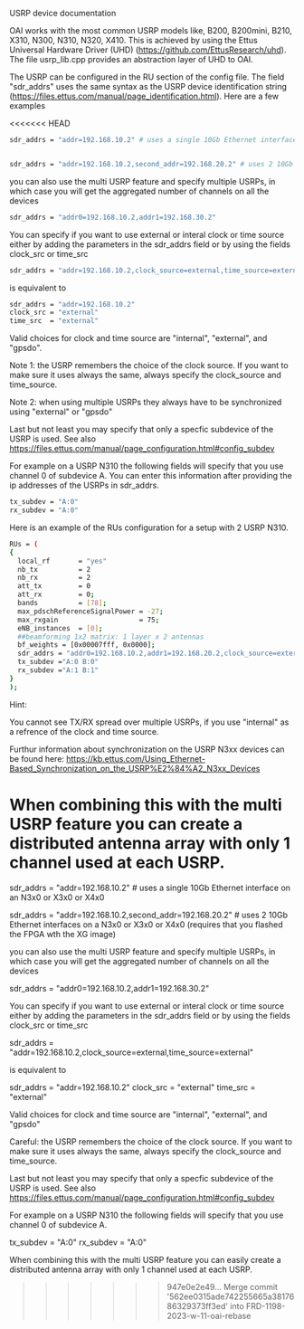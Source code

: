 USRP device documentation

OAI works with the most common USRP models like, B200, B200mini, B210, X310, N300, N310, N320, X410. This is achieved by using the Ettus Universal Hardware Driver (UHD) (https://github.com/EttusResearch/uhd). The file usrp_lib.cpp provides an abstraction layer of UHD to OAI.

The USRP can be configured in the RU section of the config file. The field "sdr_addrs" uses the same syntax as the USRP device identification string (https://files.ettus.com/manual/page_identification.html). Here are a few examples

<<<<<<< HEAD
```bash
sdr_addrs = "addr=192.168.10.2" # uses a single 10Gb Ethernet interface on an N3x0 or X3x0 or X4x0


sdr_addrs = "addr=192.168.10.2,second_addr=192.168.20.2" # uses 2 10Gb Ethernet interfaces on a N3x0 or X3x0 or X4x0 (requires that you flashed the FPGA wth the XG image)
```

you can also use the multi USRP feature and specify multiple USRPs, in which case you will get the aggregated number of channels on all the devices

```bash
sdr_addrs = "addr0=192.168.10.2,addr1=192.168.30.2"
```

You can specify if you want to use external or interal clock or time source either by adding the parameters in the sdr_addrs field or by using the fields clock_src or time_src

```bash
sdr_addrs = "addr=192.168.10.2,clock_source=external,time_source=external"
```

is equivalent to

```bash
sdr_addrs = "addr=192.168.10.2"
clock_src = "external"
time_src  = "external"
```

Valid choices for clock and time source are "internal", "external", and "gpsdo".

Note 1: the USRP remembers the choice of the clock source. If you want to make sure it uses always the same, always specify the clock_source and time_source.

Note 2: when using multiple USRPs they always have to be synchronized using "external" or "gpsdo"

Last but not least you may specify that only a specfic subdevice of the USRP is used. See also https://files.ettus.com/manual/page_configuration.html#config_subdev

For example on a USRP N310 the following fields will specify that you use channel 0 of subdevice A. You can enter this information after providing the ip addresses of the USRPs in sdr_addrs.

```bash
tx_subdev = "A:0"
rx_subdev = "A:0"
```
Here is an example of the RUs configuration for a setup with 2 USRP N310. 

```bash
RUs = (
{
  local_rf       = "yes"
  nb_tx          = 2
  nb_rx          = 2
  att_tx         = 0
  att_rx         = 0;
  bands          = [78];
  max_pdschReferenceSignalPower = -27;
  max_rxgain                    = 75;
  eNB_instances  = [0];
  ##beamforming 1x2 matrix: 1 layer x 2 antennas
  bf_weights = [0x00007fff, 0x0000];
  sdr_addrs = "addr0=192.168.10.2,addr1=192.168.20.2,clock_source=external,time_source=external"
  tx_subdev ="A:0 B:0"
  rx_subdev ="A:1 B:1"
}
);
```
Hint:

You cannot see TX/RX spread over multiple USRPs, if you use "internal" as a refrence of the clock and time source.

Furthur information about synchronization on the USRP N3xx devices can be found here: https://kb.ettus.com/Using_Ethernet-Based_Synchronization_on_the_USRP%E2%84%A2_N3xx_Devices

When combining this with the multi USRP feature you can create a distributed antenna array with only 1 channel used at each USRP.
=======
sdr_addrs = "addr=192.168.10.2" # uses a single 10Gb Ethernet interface on an N3x0 or X3x0 or X4x0

sdr_addrs = "addr=192.168.10.2,second_addr=192.168.20.2" # uses 2 10Gb Ethernet interfaces on a N3x0 or X3x0 or X4x0 (requires that you flashed the FPGA wth the XG image)

you can also use the multi USRP feature and specify multiple USRPs, in which case you will get the aggregated number of channels on all the devices

sdr_addrs = "addr0=192.168.10.2,addr1=192.168.30.2"

You can specify if you want to use external or interal clock or time source either by adding the parameters in the sdr_addrs field or by using the fields clock_src or time_src

sdr_addrs = "addr=192.168.10.2,clock_source=external,time_source=external"

is equivalent to

sdr_addrs = "addr=192.168.10.2"
clock_src = "external"
time_src  = "external"

Valid choices for clock and time source are "internal", "external", and "gpsdo"

Careful: the USRP remembers the choice of the clock source. If you want to make sure it uses always the same, always specify the clock_source and time_source.

Last but not least you may specify that only a specfic subdevice of the USRP is used. See also https://files.ettus.com/manual/page_configuration.html#config_subdev

For example on a USRP N310 the following fields will specify that you use channel 0 of subdevice A.

tx_subdev = "A:0"
rx_subdev = "A:0"

When combining this with the multi USRP feature you can easily create a distributed antenna array with only 1 channel used at each USRP.
>>>>>>> 947e0e2e49... Merge commit '562ee0315ade742255665a3817686329373ff3ed' into FRD-1198-2023-w-11-oai-rebase
